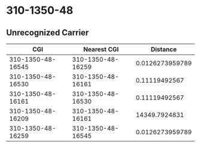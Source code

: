 # 310-1350-48
## Unrecognized Carrier


| CGI | Nearest CGI | Distance |
|-----|-------------|----------|
| 310-1350-48-16545 | 310-1350-48-16259 | 0.0126273959789 |
| 310-1350-48-16530 | 310-1350-48-16161 | 0.11119492567 |
| 310-1350-48-16161 | 310-1350-48-16530 | 0.11119492567 |
| 310-1350-48-16209 | 310-1350-48-16161 | 14349.7924831 |
| 310-1350-48-16259 | 310-1350-48-16545 | 0.0126273959789 |
